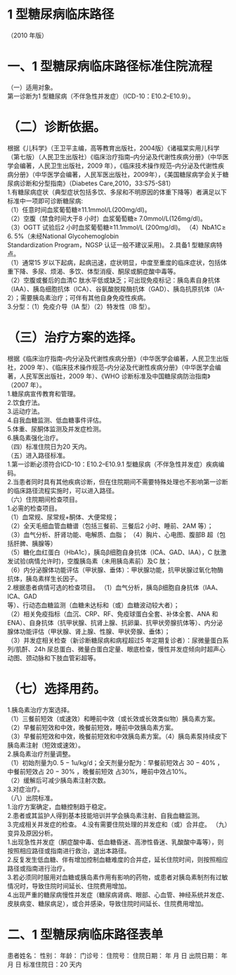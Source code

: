 # 1 型糖尿病临床路径  
（2010 年版）  
#     一、1 型糖尿病临床路径标准住院流程  
（一）适用对象。  
第一诊断为1 型糖尿病（不伴急性并发症）（ICD-10：E10.2–E10.9）。  
# （二）诊断依据。  
根据《儿科学》（王卫平主编，高等教育出版社，2004版）《诸福棠实用儿科学（第七版）（人民卫生出版社）《临床治疗指南–内分泌及代谢性疾病分册》（中华医学会编著，人民卫生出版社，2009 年），《临床技术操作规范–内分泌及代谢性疾病分册》（中华医学会编著，人民军医出版社，2009年），《美国糖尿病学会关于糖尿病诊断和分型指南》（Diabetes Care,2010，33:S75-S81）  
1.有糖尿病症状（典型症状包括多饮、多尿和不明原因的体重下降等）者满足以下标准中一项即可诊断糖尿病:  
（1）任意时间血浆葡萄糖≥11.1mmol/L(200mg/dl)。  
（2）空腹（禁食时间大于8 小时）血浆葡萄糖≥
7.0mmol/L(126mg/dl)。  
（3）OGTT 试验后2 小时血浆葡萄糖≥11.1mmol/L 
(200mg/dl)。 （4）$\mathrm{NbA1C}\!\geqslant\!6.\;5\%$（未经National Glycohemoglobin  
Standardization Program，NGSP 认证一般不建议采用)。 2.具备1 型糖尿病特点。  
（1）通常15 岁以下起病，起病迅速，症状明显，中度至重度的临床症状，包括体重下降、多尿、烦渴、多饮、体型消瘦、酮尿或酮症酸中毒等。  
（2）空腹或餐后的血清C 肽水平低或缺乏；可出现免疫标记：胰岛素自身抗体（IAA）、胰岛细胞抗体（ICA）、谷氨酸脱羧酶抗体（GAD）、胰岛抗原抗体（IA-2）；需要胰岛素治疗；可伴有其他自身免疫性疾病。  
3.分型：（1）免疫介导（ⅠA 型）（2）特发性（ⅠB 型）。  
# （三）治疗方案的选择。  
根据《临床治疗指南–内分泌及代谢性疾病分册》（中华医学会编著，人民卫生出版社，2009 年）、《临床技术操作规范–内分泌及代谢性疾病分册》（中华医学会编著，人民军医出版社，2009 年）、《WHO 诊断标准及中国糖尿病防治指南》（2007 年）。  
1.糖尿病宣传教育和管理。  
2.饮食疗法。  
3.运动疗法。  
4.自我血糖监测、低血糖事件评估。  
5.体重、尿酮体监测及并发症检测。  
6.胰岛素强化治疗。  
（四）标准住院日为20 天内。  
（五）进入路径标准。  
1.第一诊断必须符合ICD-10：E10.2–E10.9.1 型糖尿病（不伴急性并发症）疾病编码。  
2.当患者同时具有其他疾病诊断，但在住院期间不需要特殊处理也不影响第一诊断的临床路径流程实施时，可以进入路径。  
（六）住院期间检查项目。  
1.必需的检查项目。  
（1）血常规、尿常规+酮体、大便常规；  
（2）全天毛细血管血糖谱（包括三餐前、三餐后2 小时、睡前、2AM 等）；  
（3）血气分析、肝肾功能、电解质、血脂； （4）胸片、心电图、腹部B 超（包括肝脾、胰腺等）  
（5）糖化血红蛋白（HbA1c），胰岛β细胞自身抗体（ICA、GAD、IAA），C 肽激发试验(病情允许时)，空腹胰岛素（未用胰岛素前）及C 肽；  
（6）内分泌腺体功能评估（甲状腺、垂体）：甲状腺功能，抗甲状腺过氧化物酶抗体，胰岛素样生长因子。  
2.根据患者病情可选的检查项目。 （1）血气分析，胰岛β细胞自身抗体（IAA、ICA、GAD  
等）、行动态血糖监测（血糖未达标和（或）血糖波动较大者）；  
（2）相关免疫指标（血沉、CRP、RF、免疫球蛋白全套、补体全套、ANA 和ENA）、自身抗体（抗甲状腺、抗肾上腺、抗卵巢、抗甲状旁腺抗体等）、内分泌腺体功能评估（甲状腺、肾上腺、性腺、甲状旁腺、垂体）；  
（3）并发症相关检查（新诊断糖尿病和病程超过5 年定期复诊者）：尿微量蛋白系列/肌酐、24h 尿总蛋白、微量白蛋白定量、眼底检查，慢性并发症倾向时超声心动图、颈动脉和下肢血管彩超等。  
# （七）选择用药。  
1.胰岛素治疗方案选择。  
（1）三餐前短效（或速效）和睡前中效（或长效或长效类似物）胰岛素方案。  
（2）早餐前短效和中效，晚餐前短效，睡前中效胰岛素方案。  
（3）早餐前短效和中效，晚餐前短效和中效胰岛素方案。（4）胰岛素泵持续皮下胰岛素注射（短效或速效）。  
2.胰岛素治疗剂量调整。  
（1）初始剂量为$0.\ 5\mathrm{~-~}1\mathrm{u/kg/d}$；全天剂量分配为：早餐前短效占 $30\mathrm{~-~}40\%$ ，中餐前短效占 $20\mathrm{~-~}30\%$ ，晚餐前短效 占$30\%$，睡前中效占$10\%$。  
（2）缓解后可减少胰岛素注射次数。  
3.对症治疗。  
（八）出院标准。  
1.治疗方案确定，血糖控制趋于稳定。  
2.患者或其监护人得到基本技能培训并学会胰岛素注射、自我血糖监测。  
3.完成相关并发症的检查。 4.没有需要住院处理的并发症和（或）合并症。 （九）变异及原因分析。  
1.出现急性并发症（酮症酸中毒、低血糖昏迷、高渗性昏迷、乳酸酸中毒等），则按照相应路径或指南进行救治，退出本路径。  
2.反复发生低血糖、伴有增加控制血糖难度的合并症，延长住院时间，则按照相应路径或指南进行治疗。  
3.若必须同时服用对血糖或胰岛素作用有影响的药物，或患者对胰岛素制剂有过敏情况时，导致住院时间延长、住院费用增加。  
4.出现严重的糖尿病慢性并发症（糖尿病肾病、眼部、心血管、神经系统并发症、皮肤病变、糖尿病足），或合并感染，导致住院时间延长、住院费用增加。  
# 二、1 型糖尿病临床路径表单  
患者姓名：        性别：      年龄：    门诊号：        住院号：         住院日期：    年  月  日  出院日期：     年  月  日   标准住院日：20 天内  
